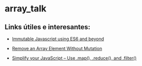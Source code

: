 # array_talk

## Links útiles e interesantes:

* [Immutable Javascript using ES6 and beyond](https://wecodetheweb.com/2016/02/12/immutable-javascript-using-es6-and-beyond/)

* [Remove an Array Element Without Mutation](https://jaketrent.com/post/remove-array-element-without-mutating/)

* [Simplify your JavaScript – Use .map(), .reduce(), and .filter()](https://medium.com/poka-techblog/simplify-your-javascript-use-map-reduce-and-filter-bd02c593cc2d)
